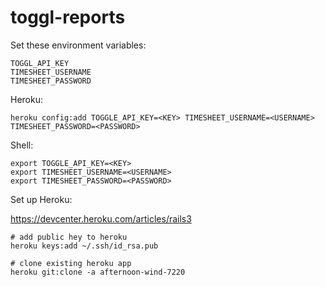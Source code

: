 toggl-reports
=============

Set these environment variables:

    TOGGL_API_KEY
    TIMESHEET_USERNAME
    TIMESHEET_PASSWORD

Heroku:

    heroku config:add TOGGLE_API_KEY=<KEY> TIMESHEET_USERNAME=<USERNAME> TIMESHEET_PASSWORD=<PASSWORD>

Shell:

    export TOGGLE_API_KEY=<KEY>
    export TIMESHEET_USERNAME=<USERNAME>
    export TIMESHEET_PASSWORD=<PASSWORD>


Set up Heroku:

https://devcenter.heroku.com/articles/rails3

    # add public hey to heroku
    heroku keys:add ~/.ssh/id_rsa.pub

    # clone existing heroku app
    heroku git:clone -a afternoon-wind-7220

